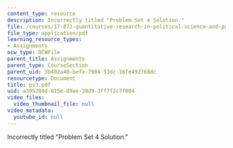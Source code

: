 ```yaml
---
content_type: resource
description: Incorrectly titled "Problem Set 4 Solution."
file: /courses/17-872-quantitative-research-in-political-science-and-public-policy-spring-2004/a395284d815ed9ae39d93ff7f2c7f004_ps3.pdf
file_type: application/pdf
learning_resource_types:
- Assignments
ocw_type: OCWFile
parent_title: Assignments
parent_type: CourseSection
parent_uid: 3b402a40-befa-7984-53dc-16fe492768dc
resourcetype: Document
title: ps3.pdf
uid: a395284d-815e-d9ae-39d9-3ff7f2c7f004
video_files:
  video_thumbnail_file: null
video_metadata:
  youtube_id: null
---
```

Incorrectly titled "Problem Set 4 Solution."

